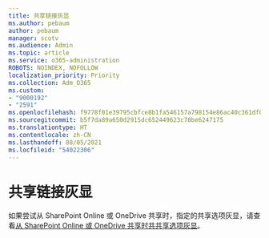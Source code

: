 ```yaml
---
title: 共享链接灰显
ms.author: pebaum
author: pebaum
manager: scotv
ms.audience: Admin
ms.topic: article
ms.service: o365-administration
ROBOTS: NOINDEX, NOFOLLOW
localization_priority: Priority
ms.collection: Adm_O365
ms.custom:
- "9000192"
- "2591"
ms.openlocfilehash: f9778f01e39795cbfce8b1fa546157a798154e86ac40c361df041edbd2797c2d
ms.sourcegitcommit: b5f7da89a650d2915dc652449623c78be6247175
ms.translationtype: HT
ms.contentlocale: zh-CN
ms.lasthandoff: 08/05/2021
ms.locfileid: "54022306"
---
```

# <a name="sharing-links-are-grayed-out"></a>共享链接灰显

如果尝试从 SharePoint Online 或 OneDrive 共享时，指定的共享选项灰显，请查看[从 SharePoint Online 或 OneDrive 共享时共共享选项灰显](https://docs.microsoft.com/sharepoint/support/administration/sharing-options-grayed-out-when-sharing-from-sharepoint-online-or-onedrive)。
